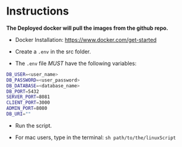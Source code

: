 # Instructions

 **The Deployed docker will pull the images from the github repo.**

- Docker Installation: <https://www.docker.com/get-started>

- Create a ``` .env ``` in the src folder.

- The ``` .env ``` file *MUST* have the following variables:

```bash
DB_USER=<user_name>
DB_PASSWORD=<user_password>
DB_DATABASE=<database_name>
DB_PORT=5432
SERVER_PORT=8081
CLIENT_PORT=3000
ADMIN_PORT=8080
DB_URI=""
```

- Run the script.

- For mac users, type in the terminal: ``` sh path/to/the/linuxScript ```
